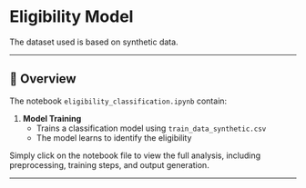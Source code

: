 # Eligibility Model

The dataset used is based on synthetic data.

---

## 📘 Overview

The notebook `eligibility_classification.ipynb` contain:

1. **Model Training**  
   - Trains a classification model using `train_data_synthetic.csv`
   - The model learns to identify the eligibility

Simply click on the notebook file to view the full analysis, including preprocessing, training steps, and output generation.

---


